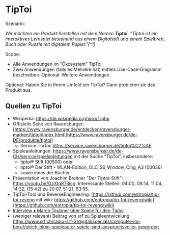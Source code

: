 # TipToi
Szenario:

_Wir möchten ein Produkt herstellen mit dem Namen **Tiptoi**. "Tiptoi ist ein interaktives Lernspiel bestehend aus einem Digitalstift und einem Spielbrett, Buch oder Puzzle mit digitalem Papier."[^1]_

Scope:
* Alle Anwendungen im "Ökosystem" TipToi
* Zwei Anwendungen (falls es Mehrere hat) mittels Use-Case-Diagramm beschreiben. Optional: Weitere Anwendungen.

Optional: Haben Sie in Ihrem Umfeld ein TipToi? Dann probieren sie das Produkt aus.

## Quellen zu TipToi
- Wikipedia: https://de.wikipedia.org/wiki/Tiptoi
- Offizielle Seite von Ravensburger: [https://www.ravensburger.de/entdecken/ravensburger-marken/tiptoi/index.html](https://www.ravensburger.de/de-DE/produkte/tiptoi)
  - Serivce TipToi: https://service.ravensburger.de/tiptoi%C2%AE
- Spieleanleitungen: https://www.ravensburger.de/de-CH/service/spielanleitungen mit der Suche "TipToi", insbesondere:
  - tiptoi® Stift (00500) oder
  - tiptoi® Der Stift - WLAN-Edition, DLC_S6_Window_Clng_A3 (00036)
  - sowie eines der Bücher.
- Präsentation von Joachim Breitner "Der Tiptoi-Stift": https://youtu.be/GzXtgR73icg. Interessante Stellen: 04:00, 08:14, 11:04, 14:32, (15:42) zu 20:07, 51:21, 53:55. 
- TipToi-Tool und ReverseEngineering: [https://github.com/entropia/tip-toi-reveng mit wiki: https://github.com/entropia/tip-toi-reveng/wiki](https://github.com/entropia/tip-toi-reveng/wiki)
- [Interview ♦ Marco Teubner über Spiele für den Tiptoi](https://www.youtube.com/watch?v=ME9uszUCeP4#t=7m54s)
- (weniger relevant) Beitrag von srf zu Spieleentwicklung: https://www.srf.ch/radio-srf-3/digital/specials/computer-im-beruf/ulrich-blum-spieleautor-spiele-sind-anspruchsvoller-geworden


<!--
## Fragen für die Einzelarbeit
Aufwand: 2 [Pomodoros](https://de.wikipedia.org/wiki/Pomodoro-Technik).
- [ ] Wer sind die Benutzer von TipToi?
- [ ] Aus welchen Anwendungen besteht TipToi?
- [ ] Welche Anwendungsfälle haben die Anwendungen von TipToi?
- [ ] Welche Software und Infrastruktur, vermuten Sie, benötigt Ravensburger um TipToi-Spiele zu erstellen? 
-->
